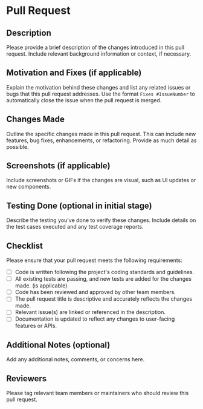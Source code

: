 # Pull Request

## Description

Please provide a brief description of the changes introduced in this pull request. Include relevant background information or context, if necessary.

## Motivation and Fixes (if applicable)

Explain the motivation behind these changes and list any related issues or bugs that this pull request addresses. Use the format `Fixes #IssueNumber` to automatically close the issue when the pull request is merged.

## Changes Made

Outline the specific changes made in this pull request. This can include new features, bug fixes, enhancements, or refactoring. Provide as much detail as possible.

## Screenshots (if applicable)

Include screenshots or GIFs if the changes are visual, such as UI updates or new components.

## Testing Done (optional in initial stage)

Describe the testing you've done to verify these changes. Include details on the test cases executed and any test coverage reports.

## Checklist

Please ensure that your pull request meets the following requirements:

- [ ] Code is written following the project's coding standards and guidelines.
- [ ] All existing tests are passing, and new tests are added for the changes made. (is applicable)
- [ ] Code has been reviewed and approved by other team members.
- [ ] The pull request title is descriptive and accurately reflects the changes made.
- [ ] Relevant issue(s) are linked or referenced in the description.
- [ ] Documentation is updated to reflect any changes to user-facing features or APIs.

## Additional Notes (optional)

Add any additional notes, comments, or concerns here.

## Reviewers

Please tag relevant team members or maintainers who should review this pull request.


